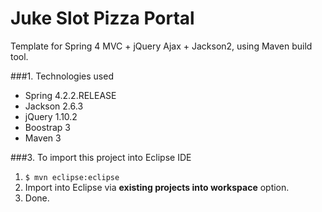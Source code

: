 Juke Slot Pizza Portal
===============================
Template for Spring 4 MVC + jQuery Ajax + Jackson2, using Maven build tool.

###1. Technologies used
* Spring 4.2.2.RELEASE
* Jackson 2.6.3
* jQuery 1.10.2
* Boostrap 3
* Maven 3

###3. To import this project into Eclipse IDE
1. ```$ mvn eclipse:eclipse```
2. Import into Eclipse via **existing projects into workspace** option.
3. Done.
